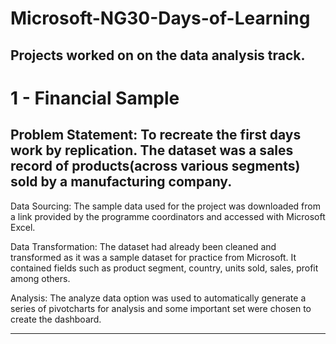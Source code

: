 # Microsoft-NG30-Days-of-Learning
Projects worked on on the data analysis track.
----
# 1 - Financial Sample
Problem Statement:
To recreate the first days work by replication. The dataset was a sales record of products(across various segments) sold by a manufacturing company. 
----
Data Sourcing:
The sample data used for the project was downloaded from a link provided by the programme coordinators and accessed with Microsoft Excel.

Data Transformation:
The dataset had already been cleaned and transformed as it was a sample dataset for practice from Microsoft. It contained fields such as product segment, country, units sold, sales, profit among others.

Analysis:
The analyze data option was used to automatically generate a series of pivotcharts for analysis and some important set were chosen to create the dashboard.

----
